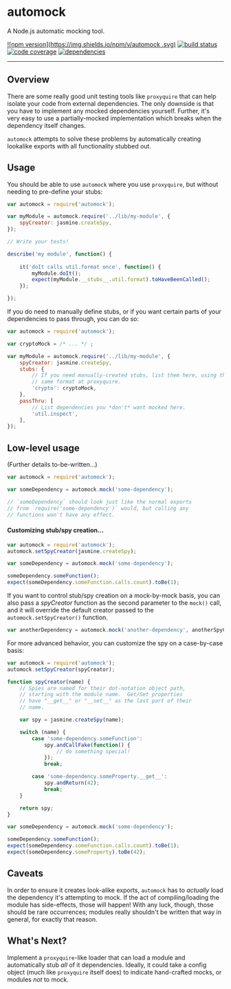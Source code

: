 # automock

A Node.js automatic mocking tool.

[![npm version](https://img.shields.io/npm/v/automock
.svg)](https://www.npmjs.com/packages/automock)
[![build status](https://img.shields.io/travis/HBOCodeLabs/automock/master.svg)](https://travis-ci.org/HBOCodeLabs/automock)
[![code coverage](https://img.shields.io/codecov/c/github/HBOCodeLabs/automock.svg)](https://codecov.io/github/HBOCodeLabs/automock)
[![dependencies](https://img.shields.io/david/HBOCodeLabs/automock.svg)](https://david-dm.org/HBOCodeLabs/automock)

---

## Overview

There are some really good unit testing tools like `proxyquire` that can help isolate your code from external dependencies.  The only downside is that you have to implement any mocked dependencies yourself.  Further, it's very easy to use a partially-mocked implementation which breaks when the dependency itself changes.

`automock` attempts to solve these problems by automatically creating lookalike exports with all functionality stubbed out.


## Usage

You should be able to use `automock` where you use `proxyquire`, but without needing
to pre-define your stubs:

```javascript
var automock = require('automock');

var myModule = automock.require('../lib/my-module', {
    spyCreator: jasmine.createSpy,
});

// Write your tests!

describe('my module', function() {
    
    it('doIt calls util.format once', function() {
        myModule.doIt();
        expect(myModule.__stubs__.util.format).toHaveBeenCalled();
    });

});
```

If you do need to manually define stubs, or if you want certain parts of your
dependencies to pass through, you can do so:

```javascript
var automock = require('automock');

var cryptoMock = /* ... */ ;

var myModule = automock.require('../lib/my-module', {
    spyCreator: jasmine.createSpy,
    stubs: {
        // If you need manually-created stubs, list them here, using the
        // same format at proxyquire.
        'crypto': cryptoMock,
    },
    passThru: [
        // List dependencies you *don't* want mocked here.
        'util.inspect',
    ],
});
```


## Low-level usage

(Further details to-be-written...)

```javascript
var automock = require('automock');

var someDependency = automock.mock('some-dependency');

// `someDependency` should look just like the normal exports
// from `require('some-dependency')` would, but calling any
// functions won't have any effect.
```

#### Customizing stub/spy creation...

```javascript
var automock = require('automock');
automock.setSpyCreator(jasmine.createSpy);

var someDependency = automock.mock('some-dependency');

someDependency.someFunction();
expect(someDependency.someFunction.calls.count).toBe(1);
```

If you want to control stub/spy creation on a mock-by-mock basis, you can also pass a _spyCreator_ function as the second parameter to the `mock()` call, and it will override the default creator passed to the `automock.setSpyCreator()` function.


```javascript
var anotherDependency = automock.mock('another-dependency', anotherSpyCreator);
```

For more advanced behavior, you can customize the spy on a case-by-case basis:

```javascript
var automock = require('automock');
automock.setSpyCreator(spyCreator);

function spyCreator(name) {
    // Spies are named for their dot-notation object path,
    // starting with the module name.  Get/Set properties
    // have "__get__" or "__set__" as the last part of their
    // name.

    var spy = jasmine.createSpy(name);

    switch (name) {
        case 'some-dependency.someFunction':
            spy.andCallFake(function() {
                // do something special!
            });
            break;

        case 'some-dependency.someProperty.__get__':
            spy.andReturn(42);
            break;
    }

    return spy;
}

var someDependency = automock.mock('some-dependency');

someDependency.someFunction();
expect(someDependency.someFunction.calls.count).toBe(1);
expect(someDependency.someProperty).toBe(42);
```


## Caveats

In order to ensure it creates look-alike exports, `automock` has to _actually_ load the dependency it's attempting to mock.  If the act of compiling/loading the module has side-effects, those will happen!  With any luck, though, those should be rare occurrences; modules really shouldn't be written that way in general, for exactly that reason.


## What's Next?

Implement a `proxyquire`-like loader that can load a module and automatically stub _all_ of it dependencies.  Ideally, it could take a config object (much like `proxyquire` itself does) to indicate hand-crafted mocks, or modules _not_ to mock.

